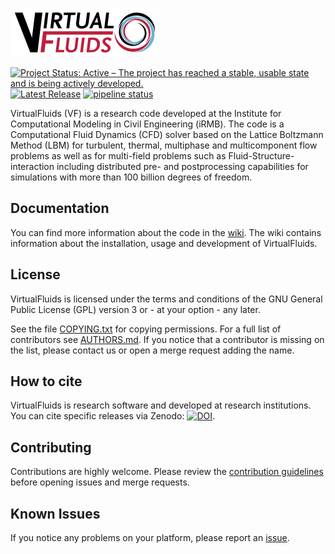![VirtualFluids](docs/img/VF_logo.png)

 [![Project Status: Active – The project has reached a stable, usable state and is being actively developed.](https://www.repostatus.org/badges/latest/active.svg)](https://www.repostatus.org/#active) [![Latest Release](https://git.rz.tu-bs.de/irmb/VirtualFluids/-/badges/release.svg)](https://git.rz.tu-bs.de/irmb/VirtualFluids/-/releases) 
[![pipeline status](https://git.rz.tu-bs.de/irmb/VirtualFluids/badges/main/pipeline.svg)](https://git.rz.tu-bs.de/irmb/VirtualFluids/-/commits/main)

VirtualFluids (VF) is a research code developed at the Institute for Computational Modeling in Civil Engineering (iRMB). The code is a Computational Fluid Dynamics (CFD) solver based on the Lattice Boltzmann Method (LBM) for turbulent, thermal, multiphase and multicomponent flow problems as well as for multi-field problems such as Fluid-Structure-interaction including distributed pre- and postprocessing capabilities for simulations with more than 100 billion degrees of freedom.

## Documentation
You can find more information about the code in the [wiki](https://git.rz.tu-bs.de/irmb/virtualfluids/-/wikis/home).
The wiki contains information about the installation, usage and development of VirtualFluids.

## License
VirtualFluids is licensed under the terms and conditions of the GNU General Public License (GPL) version 3 or - at your option - any later.

See the file [COPYING.txt](COPYING.txt) for copying permissions. For a full list of contributors see [AUTHORS.md](AUTHORS.md). If you notice that a contributor is missing on the list, please contact us or open a merge request adding the name.

## How to cite
VirtualFluids is research software and developed at research institutions.
You can cite specific releases via Zenodo: [![DOI](https://zenodo.org/badge/DOI/10.5281/zenodo.10283049.svg)](https://doi.org/10.5281/zenodo.10283049).

## Contributing
Contributions are highly welcome. Please review the [contribution guidelines](https://git.rz.tu-bs.de/irmb/virtualfluids/-/wikis/Contributing) before opening issues and merge requests. 


## Known Issues
If you notice any problems on your platform, please report an [issue](https://git.rz.tu-bs.de/irmb/virtualfluids/-/issues/new).
